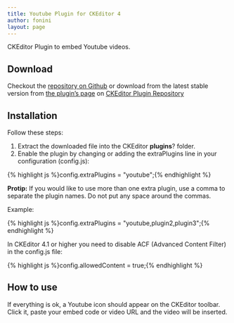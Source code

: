 ```yaml
---
title: Youtube Plugin for CKEditor 4
author: fonini
layout: page
---
```

CKEditor Plugin to embed Youtube videos.

## Download

Checkout the <a href="https://github.com/fonini/ckeditor-youtube-plugin" target="_blank">repository on Github</a> or download from the latest stable version from [the plugin&#8217;s page](http://ckeditor.com/addon/youtube) on <a href="http://ckeditor.com/addons/plugins/all" target="_blank">CKEditor Plugin Repository</a>

## Installation

Follow these steps:

  1. Extract the downloaded file into the CKEditor **plugins**? folder.
  2. Enable the plugin by changing or adding the extraPlugins line in your configuration (config.js):

{% highlight js %}config.extraPlugins = "youtube";{% endhighlight %}

**Protip:** If you would like to use more than one extra plugin, use a comma to separate the plugin names. Do not put any space around the commas.
  
Example:
  
{% highlight js %}config.extraPlugins = "youtube,plugin2,plugin3";{% endhighlight %}

In CKEditor 4.1 or higher you need to disable ACF (Advanced Content Filter) in the config.js file:
  
{% highlight js %}config.allowedContent = true;{% endhighlight %}

## How to use

If everything is ok, a Youtube icon should appear on the CKEditor toolbar. Click it, paste your embed code or video URL and the video will be inserted.